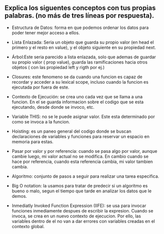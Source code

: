 ## Explica los siguentes conceptos con tus propias palabras. (no más de tres líneas por respuesta).

* Estructura de Datos: forma en que podemos ordenar los datos para poder tener mejor acceso a ellos.

* Lista Enlazada: Seria un objeto que guarda su propio valor (en head el primero y el resto en value), y el objeto siguiente en su propiedad next.

* Árbol:Este seria parecido a lista enlazada, solo que ademas de guardar su propio valor ( prop value), guarda las ramificaciones hacia otros objetos ( con las propiedad left y rigth por ej.)

* Closures: este fenomeno se da cuando una funcion es capaz de recordar y acceder a su lexical scope, incluso cuando la funcion es ejecutada por fuera de este.

* Contexto de Ejecución: se crea uno cada vez que se llama a una funcion. En el se guarda informacion sobre el codigo que se esta ejecutando, desde donde se invoco, etc.

* Variable THIS: no se le puede asignar valor. Este esta determinado por como se invoca a la funcion.

* Hoisting: es un paneo general del codigo donde se buscan declaraciones de variables y funciones para reservar un espacio en memoria para estas.

* Pasar por valor y por referencia: cuando se pasa algo por valor, aunque cambie luego, mi valor actual no se modifica. En cambio cuando se hace por referencia, cuando esta referencia cambia, mi valor tambien cambia.

* Algoritmo: conjunto de pasos a seguir para realizar una tarea especifica.

* Big O notation: la usamos para tratar de predecir si un algoritmo es bueno o malo, segun el tiempo que tarde en analizar los datos que le demos.

* Inmediatly Invoked Function Expression (IIFE): se usa para invocar funciones inmediamente despues de escribir la expresion. Cuando se invoca, se crea en un nuevo contexto de ejecucion. Por ello, las variables dentro de el no van a dar errores con variables creadas en el contexto global.

